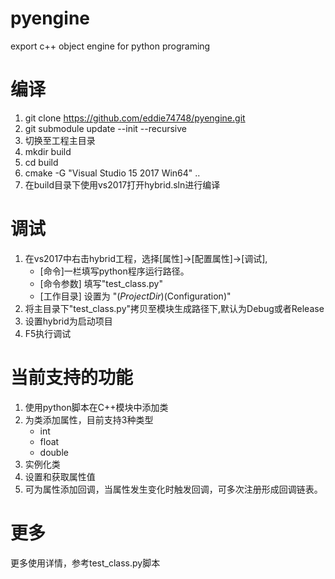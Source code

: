 # pyengine
export c++ object engine for python programing

# 编译
1. git clone https://github.com/eddie74748/pyengine.git
2. git submodule update --init --recursive
3. 切换至工程主目录
4. mkdir build
5. cd build
6. cmake -G "Visual Studio 15 2017 Win64" ..
7. 在build目录下使用vs2017打开hybrid.sln进行编译
# 调试
1. 在vs2017中右击hybrid工程，选择[属性]->[配置属性]->[调试], 
    * [命令]一栏填写python程序运行路径。
    * [命令参数] 填写"test_class.py"
    * [工作目录] 设置为 "$(ProjectDir)$(Configuration)"
2. 将主目录下"test_class.py"拷贝至模块生成路径下,默认为Debug或者Release
3. 设置hybrid为启动项目
4. F5执行调试
# 当前支持的功能
1. 使用python脚本在C++模块中添加类
2. 为类添加属性，目前支持3种类型
    * int
    * float
    * double
3. 实例化类
4. 设置和获取属性值
5. 可为属性添加回调，当属性发生变化时触发回调，可多次注册形成回调链表。
# 更多
更多使用详情，参考test_class.py脚本